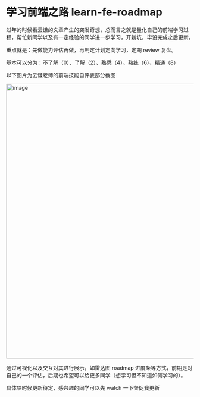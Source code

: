 # 学习前端之路 learn-fe-roadmap

过年的时候看云谦的文章产生的突发奇想，总而言之就是量化自己的前端学习过程，帮忙新同学以及有一定经验的同学进一步学习，开新坑，毕设完成之后更新。

重点就是：先做能力评估再做，再制定计划定向学习，定期 review 复盘。

基本可以分为：不了解（0）、了解（2）、熟悉（4）、熟练（6）、精通（8）

以下图片为云谦老师的前端技能自评表部分截图

<img width="740" alt="image" src="https://user-images.githubusercontent.com/40495740/214007460-f17a8717-4610-4316-b6a3-eab22b955210.png">

通过可视化以及交互对其进行展示，如雷达图 roadmap 进度条等方式，前期是对自己的一个评估，后期也希望可以给更多同学（想学习但不知道如何学习的）。

具体啥时候更新待定，感兴趣的同学可以先 watch 一下督促我更新

